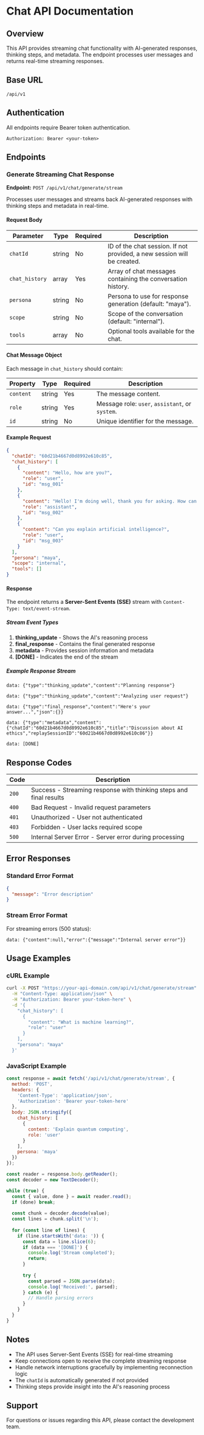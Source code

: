 # Chat API Documentation

## Overview

This API provides streaming chat functionality with AI-generated responses, thinking steps, and metadata. The endpoint processes user messages and returns real-time streaming responses.

## Base URL

```
/api/v1
```

## Authentication

All endpoints require Bearer token authentication.

```http
Authorization: Bearer <your-token>
```

## Endpoints

### Generate Streaming Chat Response

**Endpoint:** `POST /api/v1/chat/generate/stream`

Processes user messages and streams back AI-generated responses with thinking steps and metadata in real-time.

#### Request Body

| Parameter | Type | Required | Description |
|-----------|------|----------|-------------|
| `chatId` | string | No | ID of the chat session. If not provided, a new session will be created. |
| `chat_history` | array | Yes | Array of chat messages containing the conversation history. |
| `persona` | string | No | Persona to use for response generation (default: "maya"). |
| `scope` | string | No | Scope of the conversation (default: "internal"). |
| `tools` | array | No | Optional tools available for the chat. |

#### Chat Message Object

Each message in `chat_history` should contain:

| Property | Type | Required | Description |
|----------|------|----------|-------------|
| `content` | string | Yes | The message content. |
| `role` | string | Yes | Message role: `user`, `assistant`, or `system`. |
| `id` | string | No | Unique identifier for the message. |

#### Example Request

```json
{
  "chatId": "60d21b4667d0d8992e610c85",
  "chat_history": [
    {
      "content": "Hello, how are you?",
      "role": "user",
      "id": "msg_001"
    },
    {
      "content": "Hello! I'm doing well, thank you for asking. How can I help you today?",
      "role": "assistant",
      "id": "msg_002"
    },
    {
      "content": "Can you explain artificial intelligence?",
      "role": "user",
      "id": "msg_003"
    }
  ],
  "persona": "maya",
  "scope": "internal",
  "tools": []
}
```

#### Response

The endpoint returns a **Server-Sent Events (SSE)** stream with `Content-Type: text/event-stream`.

##### Stream Event Types

1. **thinking_update** - Shows the AI's reasoning process
2. **final_response** - Contains the final generated response
3. **metadata** - Provides session information and metadata
4. **[DONE]** - Indicates the end of the stream

##### Example Response Stream

```
data: {"type":"thinking_update","content":"Planning response"}

data: {"type":"thinking_update","content":"Analyzing user request"}

data: {"type":"final_response","content":"Here's your answer...","json":{}}

data: {"type":"metadata","content":{"chatId":"60d21b4667d0d8992e610c85","title":"Discussion about AI ethics","replaySessionID":"60d21b4667d0d8992e610c86"}}

data: [DONE]
```

## Response Codes

| Code | Description |
|------|-------------|
| `200` | Success - Streaming response with thinking steps and final results |
| `400` | Bad Request - Invalid request parameters |
| `401` | Unauthorized - User not authenticated |
| `403` | Forbidden - User lacks required scope |
| `500` | Internal Server Error - Server error during processing |

## Error Responses

### Standard Error Format

```json
{
  "message": "Error description"
}
```

### Stream Error Format

For streaming errors (500 status):

```
data: {"content":null,"error":{"message":"Internal server error"}}
```

## Usage Examples

### cURL Example

```bash
curl -X POST "https://your-api-domain.com/api/v1/chat/generate/stream" \
  -H "Content-Type: application/json" \
  -H "Authorization: Bearer your-token-here" \
  -d '{
    "chat_history": [
      {
        "content": "What is machine learning?",
        "role": "user"
      }
    ],
    "persona": "maya"
  }'
```

### JavaScript Example

```javascript
const response = await fetch('/api/v1/chat/generate/stream', {
  method: 'POST',
  headers: {
    'Content-Type': 'application/json',
    'Authorization': 'Bearer your-token-here'
  },
  body: JSON.stringify({
    chat_history: [
      {
        content: 'Explain quantum computing',
        role: 'user'
      }
    ],
    persona: 'maya'
  })
});

const reader = response.body.getReader();
const decoder = new TextDecoder();

while (true) {
  const { value, done } = await reader.read();
  if (done) break;
  
  const chunk = decoder.decode(value);
  const lines = chunk.split('\n');
  
  for (const line of lines) {
    if (line.startsWith('data: ')) {
      const data = line.slice(6);
      if (data === '[DONE]') {
        console.log('Stream completed');
        return;
      }
      
      try {
        const parsed = JSON.parse(data);
        console.log('Received:', parsed);
      } catch (e) {
        // Handle parsing errors
      }
    }
  }
}
```

## Notes

- The API uses Server-Sent Events (SSE) for real-time streaming
- Keep connections open to receive the complete streaming response
- Handle network interruptions gracefully by implementing reconnection logic
- The `chatId` is automatically generated if not provided
- Thinking steps provide insight into the AI's reasoning process

## Support

For questions or issues regarding this API, please contact the development team.
